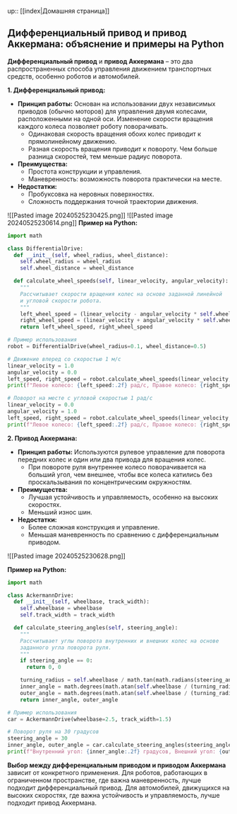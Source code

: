 up:: [[index|Домашняя страница]]

## Дифференциальный привод и привод Аккермана: объяснение и примеры на Python

**Дифференциальный привод** и **привод Аккермана** – это два распространенных способа управления движением транспортных средств, особенно роботов и автомобилей. 

**1. Дифференциальный привод:**

* **Принцип работы:** Основан на использовании двух независимых приводов (обычно моторов) для управления двумя колесами, расположенными на одной оси. Изменение скорости вращения каждого колеса позволяет роботу поворачивать. 
    * Одинаковая скорость вращения обоих колес приводит к прямолинейному движению.
    * Разная скорость вращения приводит к повороту. Чем больше разница скоростей, тем меньше радиус поворота. 
* **Преимущества:** 
    * Простота конструкции и управления.
    * Маневренность: возможность поворота практически на месте.
* **Недостатки:** 
    * Пробуксовка на неровных поверхностях.
    * Сложность поддержания точной траектории движения.

![[Pasted image 20240525230425.png]]
![[Pasted image 20240525230614.png]]
**Пример на Python:**

```python
import math

class DifferentialDrive:
  def __init__(self, wheel_radius, wheel_distance):
    self.wheel_radius = wheel_radius
    self.wheel_distance = wheel_distance

  def calculate_wheel_speeds(self, linear_velocity, angular_velocity):
    """
    Рассчитывает скорости вращения колес на основе заданной линейной 
    и угловой скорости робота.
    """
    left_wheel_speed = (linear_velocity - angular_velocity * self.wheel_distance / 2) / self.wheel_radius
    right_wheel_speed = (linear_velocity + angular_velocity * self.wheel_distance / 2) / self.wheel_radius
    return left_wheel_speed, right_wheel_speed

# Пример использования
robot = DifferentialDrive(wheel_radius=0.1, wheel_distance=0.5)

# Движение вперед со скоростью 1 м/с
linear_velocity = 1.0
angular_velocity = 0.0
left_speed, right_speed = robot.calculate_wheel_speeds(linear_velocity, angular_velocity)
print(f"Левое колесо: {left_speed:.2f} рад/с, Правое колесо: {right_speed:.2f} рад/с")

# Поворот на месте с угловой скоростью 1 рад/с
linear_velocity = 0.0
angular_velocity = 1.0
left_speed, right_speed = robot.calculate_wheel_speeds(linear_velocity, angular_velocity)
print(f"Левое колесо: {left_speed:.2f} рад/с, Правое колесо: {right_speed:.2f} рад/с")
```

**2. Привод Аккермана:**

* **Принцип работы:** Используются рулевое управление для поворота передних колес и один или два привода для вращения колес. 
    * При повороте руля внутреннее колесо поворачивается на больший угол, чем внешнее, чтобы все колеса катились без проскальзывания по концентрическим окружностям.
* **Преимущества:** 
    * Лучшая устойчивость и управляемость, особенно на высоких скоростях.
    * Меньший износ шин.
* **Недостатки:** 
    * Более сложная конструкция и управление.
    * Меньшая маневренность по сравнению с дифференциальным приводом.

![[Pasted image 20240525230628.png]]

**Пример на Python:**

```python
import math

class AckermannDrive:
  def __init__(self, wheelbase, track_width):
    self.wheelbase = wheelbase
    self.track_width = track_width

  def calculate_steering_angles(self, steering_angle):
    """
    Рассчитывает углы поворота внутренних и внешних колес на основе 
    заданного угла поворота руля.
    """
    if steering_angle == 0:
      return 0, 0

    turning_radius = self.wheelbase / math.tan(math.radians(steering_angle))
    inner_angle = math.degrees(math.atan(self.wheelbase / (turning_radius - self.track_width / 2)))
    outer_angle = math.degrees(math.atan(self.wheelbase / (turning_radius + self.track_width / 2)))
    return inner_angle, outer_angle

# Пример использования
car = AckermannDrive(wheelbase=2.5, track_width=1.5)

# Поворот руля на 30 градусов
steering_angle = 30
inner_angle, outer_angle = car.calculate_steering_angles(steering_angle)
print(f"Внутренний угол: {inner_angle:.2f} градусов, Внешний угол: {outer_angle:.2f} градусов")
```

**Выбор между дифференциальным приводом и приводом Аккермана** зависит от конкретного применения. Для роботов, работающих в ограниченном пространстве, где важна маневренность, лучше подходит дифференциальный привод. Для автомобилей, движущихся на высоких скоростях, где важна устойчивость и управляемость, лучше подходит привод Аккермана.
